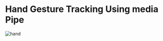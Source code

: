 # Hand Gesture Tracking Using media Pipe

![hand](https://github.com/h-h-v/Hand-recognition/assets/80401092/11444246-7ae7-43b9-a6f9-7fd6520c6495)
